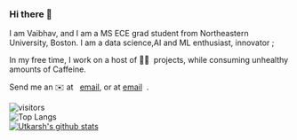 ### Hi there 👋

I am Vaibhav, and I am a MS ECE grad student from Northeastern University, Boston. I am a data science,AI and ML enthusiast, innovator ;

In my free time, I work on a host of 🤞🏻&nbsp; projects, while consuming unhealthy amounts of Caffeine.

Send me an ✉️ at &nbsp; [email](mailto:vaibhavk05092001@gmail.com), or at [email](mailto:kejriwal.v@northeastern.edu) &nbsp;.


![visitors](https://visitor-badge.laobi.icu/badge?page_id=Vaibhavvk7)<br/>
![Top Langs](https://github-readme-stats.vercel.app/api/top-langs/?username=Vaibhavvk7&hide=html&bg_color=161b22&text_color=ffffff)<br>
[![Utkarsh's github stats](https://github-readme-stats.vercel.app/api?username=Vaibhavvk7&bg_color=161b22&text_color=ffffff)](https://github.com/anuraghazra/github-readme-stats)

